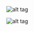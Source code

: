 ![alt tag](https://raw.github.com/mzymarcus/CS/master/images/WonderlandExchangeInstruments.png)

![alt tag](https://raw.github.com/mzymarcus/CS/master/images/WonderlandExchangePortfolio.png)
